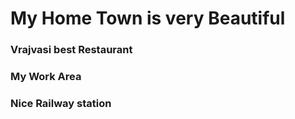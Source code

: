# My Home Town is very Beautiful

### Vrajvasi best Restaurant

### My Work Area

### Nice Railway station
